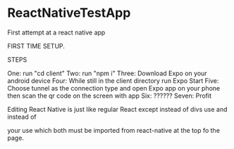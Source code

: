 # ReactNativeTestApp
First attempt at a react native app


FIRST TIME SETUP.

STEPS

One: run "cd client"
Two: run "npm i"
Three: Download Expo on your android device
Four: While still in the client directory run Expo Start
Five: Choose tunnel as the connection type and open Expo app on your phone then scan the qr code on the screen with app
Six: ??????
Seven: Profit


Editing React Native is just like regular React except instead of divs use <View> and instead of <p> your use <Text> which both must be imported from react-native at the top fo the page.